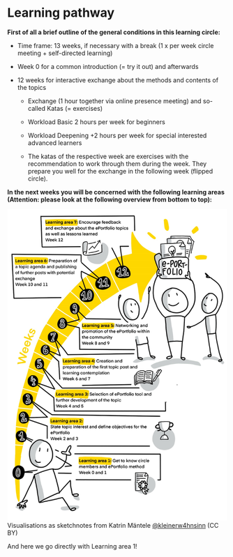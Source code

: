 # Learning pathway
**First of all a brief outline of the general conditions in this learning circle:**

-   Time frame: 13 weeks, if necessary with a break (1 x per week circle
    meeting + self-directed learning)

-   Week 0 for a common introduction (= try it out) and afterwards

-   12 weeks for interactive exchange about the methods and contents of
    the topics

    -   Exchange (1 hour together via online presence meeting) and
        so-called Katas (= exercises)

    -   Workload Basic 2 hours per week for beginners

    -   Workload Deepening +2 hours per week for special interested advanced learners

    -   The katas of the respective week are exercises with the
        recommendation to work through them during the week. They
        prepare you well for the exchange in the following week
        (flipped circle).
         

**In the next weeks you will be concerned with the following learning areas (Attention: please look at the following overview from bottom to top):**

![Visualisations as sketchnotes from Katrin Mäntele - on Twitter [@kleinerw4hnsinn](https://twitter.com/kleinerw4hnsinn) (CC BY)](./images/image7.jpeg)
Visualisations as sketchnotes from Katrin Mäntele [@kleinerw4hnsinn](https://twitter.com/kleinerw4hnsinn) (CC BY)

And here we go directly with Learning area 1!

